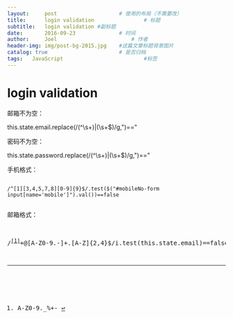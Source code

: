 ```yaml
---
layout:     post   				    # 使用的布局（不需要改）
title:      login validation 				# 标题 
subtitle:   login validation #副标题
date:       2016-09-23 				# 时间
author:     Joel 						# 作者
header-img: img/post-bg-2015.jpg 	#这篇文章标题背景图片
catalog: true 						# 是否归档
tags:	JavaScript							#标签
---
```

<h1><a id="login_validation_1"></a>login validation</h1>
<p>邮箱不为空：</p>
<p>this.state.email.replace(/(^\s+)|(\s+$)/g,&quot;)==&quot;</p>
<p>密码不为空：</p>
<p>this.state.password.replace(/(^\s+)|(\s+$)/g,&quot;)==&quot;</p>

<p>手机格式：</p>
<pre><code>
/^[1][3,4,5,7,8][0-9]{9}$/.test($("#mobileNo-form input[name='mobile']").val())==false
</code><pre>
<p>邮箱格式：</p>
<p>/<sup class="footnote-ref"><a href="#fn1" id="fnref1">[1]</a></sup>+@[A-Z0-9.-]+.[A-Z]{2,4}$/i.test(this.state.email)==false</p>
<hr class="footnotes-sep">
<section class="footnotes">
<ol class="footnotes-list">
<li id="fn1"  class="footnote-item"><p>A-Z0-9._%+- <a href="#fnref1" class="footnote-backref">↩</a></p>
</li>
</ol>
</section>
